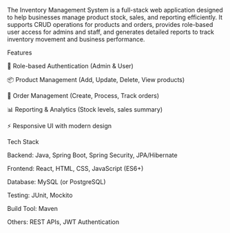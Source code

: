 The Inventory Management System is a full-stack web application designed to help businesses manage product stock, sales, and reporting efficiently. It supports CRUD operations for products and orders, provides role-based user access for admins and staff, and generates detailed reports to track inventory movement and business performance.

Features

🔐 Role-based Authentication (Admin & User)

📦 Product Management (Add, Update, Delete, View products)

🛒 Order Management (Create, Process, Track orders)

📊 Reporting & Analytics (Stock levels, sales summary)

⚡ Responsive UI with modern design

Tech Stack

Backend: Java, Spring Boot, Spring Security, JPA/Hibernate

Frontend: React, HTML, CSS, JavaScript (ES6+)

Database: MySQL (or PostgreSQL)

Testing: JUnit, Mockito

Build Tool: Maven

Others: REST APIs, JWT Authentication
